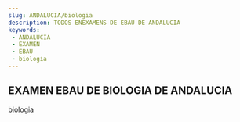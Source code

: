 ```yaml
---
slug: ANDALUCIA/biologia
description: TODOS ENEXAMENS DE EBAU DE ANDALUCIA
keywords:
 - ANDALUCIA
 - EXAMEN
 - EBAU
 - biologia
---
```

## EXAMEN EBAU DE BIOLOGIA DE ANDALUCIA
[biologia](https://drive.google.com/drive/folders/1OhBmofIqkwhQSc1NMEiDd96gPfvmSqX7?usp=sharing)
